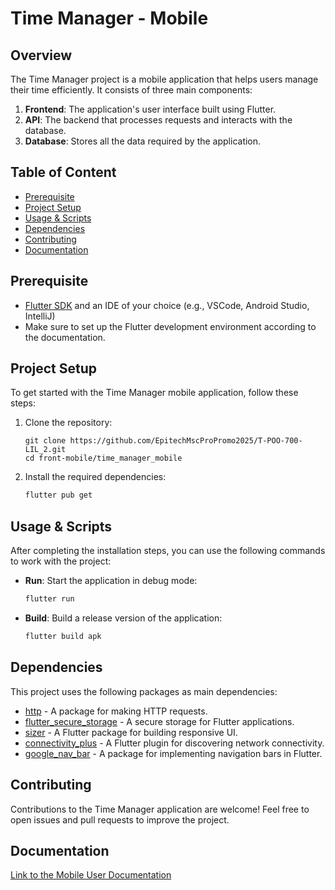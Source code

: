 # Time Manager - Mobile

## Overview

The Time Manager project is a mobile application that helps users manage their time efficiently. It consists of three main components:
1. **Frontend**: The application's user interface built using Flutter.
2. **API**: The backend that processes requests and interacts with the database.
3. **Database**: Stores all the data required by the application.

## Table of Content

- [Prerequisite](#prerequisite)
- [Project Setup](#project-setup)
- [Usage & Scripts](#compile-and-hot-reload-for-development)
- [Dependencies](#dependencies)
- [Contributing](#contributing)
- [Documentation](#documentation)


## Prerequisite

- [Flutter SDK](https://flutter.dev/docs/get-started/install) and an IDE of your choice (e.g., VSCode, Android Studio, IntelliJ)
- Make sure to set up the Flutter development environment according to the documentation.

## Project Setup

To get started with the Time Manager mobile application, follow these steps:
1. Clone the repository:
    ```
    git clone https://github.com/EpitechMscProPromo2025/T-POO-700-LIL_2.git
    cd front-mobile/time_manager_mobile
    ```
2. Install the required dependencies:
    ```sh
    flutter pub get
    ```

## Usage & Scripts

After completing the installation steps, you can use the following commands to work with the project:

- **Run**: Start the application in debug mode:
    ```sh
    flutter run
    ```
- **Build**: Build a release version of the application:
    ```sh
    flutter build apk
    ```

## Dependencies

This project uses the following packages as main dependencies:

- [http](https://pub.dev/packages/http) - A package for making HTTP requests.
- [flutter_secure_storage](https://pub.dev/packages/flutter_secure_storage) - A secure storage for Flutter applications.
- [sizer](https://pub.dev/packages/sizer) - A Flutter package for building responsive UI.
- [connectivity_plus](https://pub.dev/packages/connectivity_plus) - A Flutter plugin for discovering network connectivity.
- [google_nav_bar](https://pub.dev/packages/google_nav_bar) - A package for implementing navigation bars in Flutter.

## Contributing
Contributions to the Time Manager application are welcome! Feel free to open issues and pull requests to improve the project.

## Documentation
[Link to the Mobile User Documentation](../Doc/Time%20Manager%20-%20Doc%20Utilisateur%20Mobile.pdf)